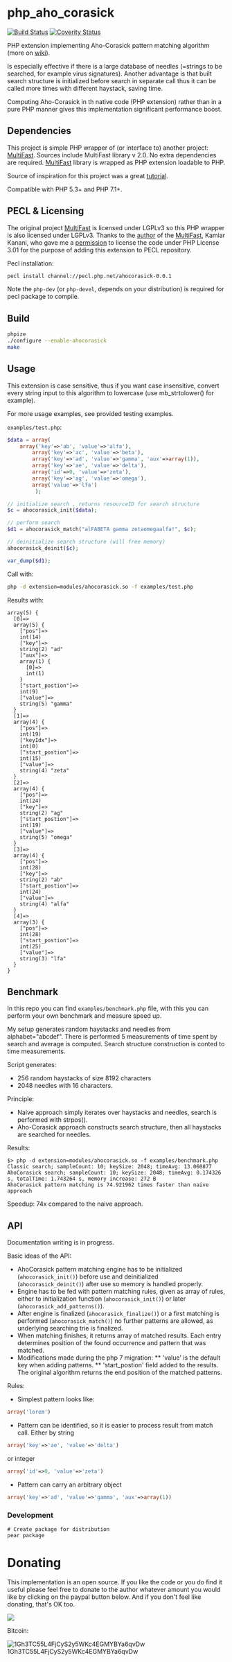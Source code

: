 # php_aho_corasick
[![Build Status](https://travis-ci.org/ph4r05/php_aho_corasick.svg?branch=master)](https://travis-ci.org/ph4r05/php_aho_corasick)
[![Coverity Status](https://scan.coverity.com/projects/7177/badge.svg)](https://scan.coverity.com/projects/ph4r05-php_aho_corasick)

PHP extension implementing Aho-Corasick pattern matching algorithm (more on [wiki]).

Is especially effective if there is a large database of needles (=strings to be searched, for example virus signatures). 
Another advantage is that built search structure is initialized before search in separate call thus it can be called
more times with different haystack, saving time.

Computing Aho-Corasick in th native code (PHP extension) rather than in a pure PHP manner gives this implementation 
significant performance boost.

## Dependencies
This project is simple PHP wrapper of (or interface to) another project: [MultiFast]. Sources include MultiFast library v 2.0.
No extra dependencies are required. [MultiFast] library is wrapped as PHP extension loadable to PHP.

Source of inspiration for this project was a great [tutorial].

Compatible with PHP 5.3+ and PHP 7.1+.

## PECL & Licensing
The original project [MultiFast] is licensed under LGPLv3 so this PHP wrapper is also licensed under LGPLv3.
Thanks to the [author] of the [MultiFast], Kamiar Kanani, who gave me a [permission] to license the code under PHP License 3.01 for the purpose
of adding this extension to PECL repository. 

Pecl installation:

```bash
pecl install channel://pecl.php.net/ahocorasick-0.0.1
```

Note the `php-dev` (or `php-devel`, depends on your distribution) is required for pecl package to compile.

## Build
```bash
phpize
./configure --enable-ahocorasick
make
```

## Usage
This extension is case sensitive, thus if you want case insensitive, convert every string input to this algorithm to 
lowercase (use mb_strtolower() for example).

For more usage examples, see provided testing examples.

`examples/test.php`:
```php
$data = array(
  	array('key'=>'ab', 'value'=>'alfa'),
		array('key'=>'ac', 'value'=>'beta'),
		array('key'=>'ad', 'value'=>'gamma', 'aux'=>array(1)),
		array('key'=>'ae', 'value'=>'delta'),
		array('id'=>0, 'value'=>'zeta'),
		array('key'=>'ag', 'value'=>'omega'),
		array('value'=>'lfa')
	     );

// initialize search , returns resourceID for search structure
$c = ahocorasick_init($data);

// perform search
$d1 = ahocorasick_match("alFABETA gamma zetaomegaalfa!", $c);

// deinitialize search structure (will free memory)
ahocorasick_deinit($c);

var_dump($d1);
```

Call with:
```bash
php -d extension=modules/ahocorasick.so -f examples/test.php
```

Results with:
```
array(5) {
  [0]=>
  array(5) {
    ["pos"]=>
    int(14)
    ["key"]=>
    string(2) "ad"
    ["aux"]=>
    array(1) {
      [0]=>
      int(1)
    }
    ["start_postion"]=>
    int(9)
    ["value"]=>
    string(5) "gamma"
  }
  [1]=>
  array(4) {
    ["pos"]=>
    int(19)
    ["keyIdx"]=>
    int(0)
    ["start_postion"]=>
    int(15)
    ["value"]=>
    string(4) "zeta"
  }
  [2]=>
  array(4) {
    ["pos"]=>
    int(24)
    ["key"]=>
    string(2) "ag"
    ["start_postion"]=>
    int(19)
    ["value"]=>
    string(5) "omega"
  }
  [3]=>
  array(4) {
    ["pos"]=>
    int(28)
    ["key"]=>
    string(2) "ab"
    ["start_postion"]=>
    int(24)
    ["value"]=>
    string(4) "alfa"
  }
  [4]=>
  array(3) {
    ["pos"]=>
    int(28)
    ["start_postion"]=>
    int(25)
    ["value"]=>
    string(3) "lfa"
  }
}
```

## Benchmark
In this repo you can find `examples/benchmark.php` file, with this you can perform your own benchmark and measure speed up.

My setup generates random haystacks and needles from alphabet="abcdef". There is performed 5 measurements of time spent by search and average is computed.
Search structure construction is conted to time measurements.

Script generates:
  * 256 random haystacks of size 8192 characters
  * 2048 needles with 16 characters.

Principle:
  * Naive approach simply iterates over haystacks and needles, search is performed with strpos().
  * Aho-Corasick approach constructs search structure, then all haystacks are searched for needles.

Results:
```
$> php -d extension=modules/ahocorasick.so -f examples/benchmark.php
Classic search; sampleCount: 10; keySize: 2048; timeAvg: 13.060877
AhoCorasick search; sampleCount: 10; keySize: 2048; timeAvg: 0.174326 s, totalTime: 1.743264 s, memory increase: 272 B
AhoCorasick pattern matching is 74.921962 times faster than naive approach
```

Speedup: 74x compared to the naive approach.

## API
Documentation writing is in progress.

Basic ideas of the API:
* AhoCorasick pattern matching engine has to be initialized (`ahocorasick_init()`) before use and deinitialized (`ahocorasick_deinit()`) 
after use so memory is handled properly.
* Engine has to be fed with pattern matching rules, given as array of rules, either to initialization function (`ahocorasick_init()`)
or later (`ahocorasick_add_patterns()`).
* After engine is finalized (`ahocorasick_finalize()`) or a first matching is performed (`ahocorasick_match()`) no further patterns are
allowed, as underlying searching trie is finalized.
* When matching finishes, it returns array of matched results. Each entry determines position of the found occurrence and pattern 
that was matched. 
* Modifications made during the php 7 migration: 
** 'value' is the default key when adding patterns.
** 'start_postion' field added to the results. The original algorithm returns the end position of the matched patterns.

Rules:
* Simplest pattern looks like: 
```php
array('lorem')
```
* Pattern can be identified, so it is easier to process result from match call. Either by string
```php
array('key'=>'ae', 'value'=>'delta')
```
or integer
```php
array('id'=>0, 'value'=>'zeta')
```
* Pattern can carry an arbitrary object
```php
array('key'=>'ad', 'value'=>'gamma', 'aux'=>array(1))
``` 

### Development

```
# Create package for distribution
pear package
```

Donating
========

This implementation is an open source. If you like the code or you do find it useful please feel free to donate to the
author whatever amount you would like by clicking on the paypal button below.
And if you don't feel like donating, that's OK too.

[![](https://www.paypalobjects.com/en_US/i/btn/btn_donateCC_LG.gif)](https://www.paypal.com/cgi-bin/webscr?cmd=_donations&business=XK6RLD768RGGJ&lc=SK&item_name=ph4r05&item_number=php_aho_corasick%2egit&currency_code=EUR&bn=PP%2dDonationsBF%3abtn_donateCC_LG%2egif%3aNonHosted)

Bitcoin:

![1Gh3TC55L4FjCyS2y5WKc4EGMYBYa6qvDw](https://deadcode.me/btc-aho.png)<br />1Gh3TC55L4FjCyS2y5WKc4EGMYBYa6qvDw

[wiki]: http://en.wikipedia.org/wiki/Aho%E2%80%93Corasick_string_matching_algorithm
[MultiFast]: http://sourceforge.net/projects/multifast/?source=dlp
[tutorial]: http://devzone.zend.com/446/extension-writing-part-iii-resources/
[permission]: https://sourceforge.net/p/multifast/discussion/1317362/thread/dc5b4a1e/#a0a2
[author]: https://sourceforge.net/u/kamiark/
